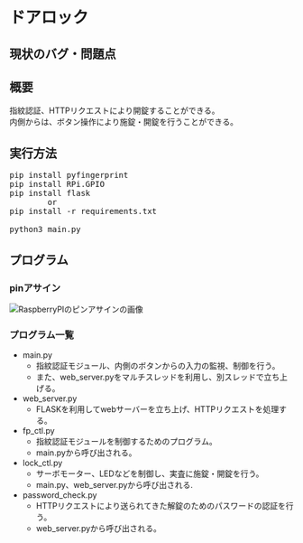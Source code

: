 # ドアロック
## 現状のバグ・問題点

## 概要
指紋認証、HTTPリクエストにより開錠することができる。  
内側からは、ボタン操作により施錠・開錠を行うことができる。  

## 実行方法
<pre>
pip install pyfingerprint
pip install RPi.GPIO
pip install flask
        or
pip install -r requirements.txt

python3 main.py
</pre>

## プログラム
### pinアサイン
![RaspberryPIのピンアサインの画像](https://camo.qiitausercontent.com/d47eb1c4132a524c410f6eab25e03c36a1fbe271/68747470733a2f2f71696974612d696d6167652d73746f72652e73332e61702d6e6f727468656173742d312e616d617a6f6e6177732e636f6d2f302f313131353239312f32666365326566332d396434332d313361392d396465342d6433336164323936626139302e706e67)

### プログラム一覧
- main.py
    - 指紋認証モジュール、内側のボタンからの入力の監視、制御を行う。
    - また、web_server.pyをマルチスレッドを利用し、別スレッドで立ち上げる。
- web_server.py
    - FLASKを利用してwebサーバーを立ち上げ、HTTPリクエストを処理する。
- fp_ctl.py
    - 指紋認証モジュールを制御するためのプログラム。
    - main.pyから呼び出される。
- lock_ctl.py
    - サーボモーター、LEDなどを制御し、実査に施錠・開錠を行う。
    - main.py、web_server.pyから呼び出される.
- password_check.py
    - HTTPリクエストにより送られてきた解錠のためのパスワードの認証を行う。
    - web_server.pyから呼び出される。